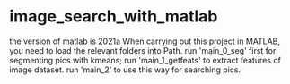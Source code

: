 # image_search_with_matlab
the version of matlab is 2021a
When carrying out this project in MATLAB, you need to load the relevant folders into Path.
run 'main_0_seg' first for segmenting  pics with kmeans;
run 'main_1_getfeats' to extract features of image dataset.
run 'main_2' to use this way for searching pics.


